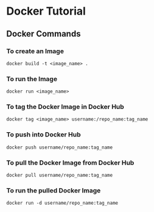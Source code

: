 # Docker Tutorial

## Docker Commands
### To create an Image
```
docker build -t <image_name> .
```

### To run the Image
```
docker run <image_name>
```

### To tag the Docker Image in Docker Hub
```
docker tag <image_name> username:/repo_name:tag_name
```

### To push into Docker Hub
```
docker push username/repo_name:tag_name
```

### To pull the Docker Image from Docker Hub
```
docker pull username/repo_name:tag_name
```

### To run the pulled Docker Image
```
docker run -d username/repo_name:tag_name
```